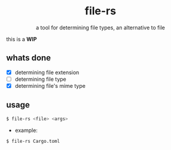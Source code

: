 <div align="center">
    <h1>file-rs</h1>
    <p>a tool for determining file types, an alternative to file</p>
</div>

this is a **WIP**

## whats done
- [X] determining file extension
- [ ] determining file type
- [X] determining file's mime type

## usage
```sh
$ file-rs <file> <args>
```
- example:
```sh
$ file-rs Cargo.toml
```
